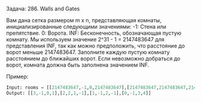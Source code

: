 Задача: 286. Walls and Gates

Вам дана сетка размером m x n, представляющая комнаты, инициализированные следующими значениями:
-1: Стена или препятствие.
0: Ворота.
INF: Бесконечность, обозначающая пустую комнату. Мы используем значение 2^31 - 1 = 2147483647 для представления INF, так как можно предположить, что расстояние до ворот меньше 2147483647.
Заполните каждую пустую комнату расстоянием до ближайших ворот. Если невозможно добраться до ворот, комната должна быть заполнена значением INF.

Пример:
```python
Input: rooms = [[2147483647,-1,0,2147483647],[2147483647,2147483647,2147483647,-1],[2147483647,-1,2147483647,-1],[0,-1,2147483647,2147483647]]
Output: [[3,-1,0,1],[2,2,1,-1],[1,-1,2,-1],[0,-1,3,4]]
```
